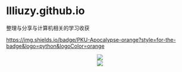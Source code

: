 # llliuzy.github.io

整理与分享与计算机相关的学习收获

https://img.shields.io/badge/PKU-Apocalypse-orange?style=for-the-badge&logo=python&logoColor=orange


<div align="center"> <img src="https://readme-typing-svg.herokuapp.com/?lines=非曰能之，愿学焉&center=true&font=Roboto&size=27" /></div>

<div align="center"> <img src="https://github-readme-stats.vercel.app/api?username=llliuzy&show_icons=true&theme=tokyonight" /> </div>
